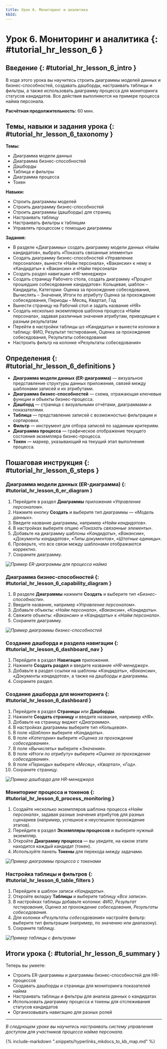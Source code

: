 ```yaml
---
title: Урок 6. Мониторинг и аналитика
kbId:
---
```


# Урок 6. Мониторинг и аналитика {: #tutorial_hr_lesson_6 }

## Введение {: #tutorial_hr_lesson_6_intro }

В ходе этого урока вы научитесь строить диаграммы моделей данных и бизнес-способностей, создавать дашборды, настраивать таблицы и фильтры, а также использовать диаграмму процесса для мониторинга статусов кандидатов. Все действия выполняются на примере процесса найма персонала.

**Расчётная продолжительность:** 60 мин.

## Темы, навыки и задания урока {: #tutorial_hr_lesson_6_taxonomy }

**Темы:**
- Диаграмма модели данных
- Диаграмма бизнес-способностей
- Дашборды
- Таблица и фильтры
- Диаграмма процесса
- Токен

**Навыки:**
- Строить диаграммы моделей
- Строить диаграмму бизнес-способностей
- Строить диаграммы (дашборды) для страниц
- Настраивать таблицу
- Настраивать фильтры к таблицам
- Управлять процессом с помощью диаграммы

**Задания:**
- В разделе «Диаграммы» создать диаграмму модели данных «Найм кандидатов», выбрать «Показать связанные элементы»
- Создать диаграмму бизнес-способностей «Управление персоналом», вынести «Найм персонала», «Вакансии» к нему и «Кандидаты» к «Вакансии» и «Найм персонала»
- Создать раздел навигации «HR-менеджер»
- Создать страницу Рабочего стола, создать диаграмму «Процент прошедших собеседование кандидатов»: Кольцевая, шаблон – Кандидаты, Категории: Оценка за прохождение собеседования, Вычислять – Значения, Итоги по атрибуту   Оценка за прохождение собеседования, Периоды – Месяц, Квартал, Год
- Вынести страницу на Рабочий стол и задать название «HR»
- Создать несколько экземпляров шаблона процесса «Найм персонала», задавая различные значения атрибутам, приводящие к разным результатам
- Перейти в настройки таблицы шз «Кандидаты» и вынести колонки в таблицу: ФИО, Результат тестирования, Оценка за прохождение собеседования, Результаты собеседования
- Настроить фильтр на колонке «Результаты собеседования»

## Определения {: #tutorial_hr_lesson_6_definitions }

- **Диаграмма модели данных (ER-диаграмма)** — визуальное представление структуры данных приложения, связей между шаблонами записей и их атрибутами.
- **Диаграмма бизнес-способностей** — схема, отражающая ключевые функции и объекты бизнес-процесса.
- **Дашборд** — страница с визуальными отчётами, диаграммами и показателями.
- **Таблица** — представление записей с возможностью фильтрации и сортировки.
- **Фильтр** — инструмент для отбора записей по заданным критериям.
- **Диаграмма процесса** — графическое отображение текущего состояния экземпляра бизнес-процесса.
- **Токен** — маркер, указывающий на текущий этап выполнения процесса.

## Пошаговая инструкция {: #tutorial_hr_lesson_6_steps }

### Диаграмма модели данных (ER-диаграмма) {: #tutorial_hr_lesson_6_er_diagram }

1. Перейдите в раздел **Диаграммы** приложения _«Управление персоналом»_.
2. Нажмите кнопку **Создать** и выберите тип диаграммы — _«Модель данных»_.
3. Введите название диаграммы, например _«Найм кандидатов»_.
4. В настройках выберите опцию _«Показать связанные элементы»_.
5. Добавьте на диаграмму шаблоны _«Кандидаты»_, _«Вакансии»_, _«Документы кандидатов»_, _«Типы документов»_, _«Штатные единицы»_.
6. Проверьте, что все связи между шаблонами отображаются корректно.
7. Сохраните диаграмму.

_![Пример ER-диаграммы для процесса найма](img/lesson_6_er_diagram.png)_

### Диаграмма бизнес-способностей {: #tutorial_hr_lesson_6_capability_diagram }

1. В разделе **Диаграммы** нажмите **Создать** и выберите тип _«Бизнес-способности»_.
2. Введите название, например _«Управление персоналом»_.
3. Добавьте объекты: _«Найм персонала»_, _«Вакансии»_, _«Кандидаты»_.
4. Свяжите объекты: _«Вакансии»_ и _«Кандидаты»_ к _«Найм персонала»_.
5. Сохраните диаграмму.

_![Пример диаграммы бизнес-способностей](img/lesson_6_capability_diagram.png)_

### Создание дашборда и раздела навигации {: #tutorial_hr_lesson_6_dashboard_nav }

1. Перейдите в раздел **Навигация** приложения.
2. Нажмите **Создать раздел** и введите название _«HR-менеджер»_.
3. Добавьте в раздел ссылки на шаблоны _«Кандидаты»_, _«Вакансии»_, _«Документы кандидатов»_, а также на дашборды и диаграммы.
4. Сохраните раздел.

### Создание дашборда для мониторинга {: #tutorial_hr_lesson_6_dashboard }

1. Перейдите в раздел **Страницы** или **Дашборды**.
2. Нажмите **Создать страницу** и введите название, например _«HR»_.
3. Добавьте на страницу виджет _«Диаграмма»_.
4. В настройках диаграммы выберите тип _«Кольцевая»_.
5. В поле _«Шаблон»_ выберите _«Кандидаты»_.
6. В поле _«Категории»_ выберите _«Оценка за прохождение собеседования»_.
7. В поле _«Вычислять»_ выберите _«Значения»_.
8. В поле _«Итоги по атрибуту»_ выберите _«Оценка за прохождение собеседования»_.
9. В поле _«Периоды»_ выберите _«Месяц»_, _«Квартал»_, _«Год»_.
10. Сохраните страницу.

_![Пример дашборда для HR-менеджера](img/lesson_6_dashboard.png)_

### Мониторинг процесса и токенов {: #tutorial_hr_lesson_6_process_monitoring }

1. Создайте несколько экземпляров шаблона процесса _«Найм персонала»_, задавая разные значения атрибутов для разных сценариев (например, успешное и неуспешное прохождение этапов).
2. Перейдите в раздел **Экземпляры процессов** и выберите нужный экземпляр.
3. Откройте **Диаграмму процесса** — вы увидите, на каком этапе находится каждый кандидат (токен).
4. Используйте панель **Токены** для перехода между задачами.

_![Пример диаграммы процесса с токенами](img/lesson_6_process_tokens.png)_

### Настройка таблицы и фильтров {: #tutorial_hr_lesson_6_table_filters }

1. Перейдите в шаблон записи _«Кандидаты»_.
2. Откройте вкладку **Таблицы** и выберите таблицу _«Все записи»_.
3. В настройках таблицы добавьте колонки: _ФИО_, _Результат тестирования_, _Оценка за прохождение собеседования_, _Результаты собеседования_.
4. Для колонки _«Результаты собеседования»_ настройте фильтр: выберите тип фильтрации (например, по значению или диапазону).
5. Сохраните таблицу.

_![Пример таблицы с фильтрами](img/lesson_6_table_filters.png)_

## Итоги урока {: #tutorial_hr_lesson_6_summary }

Теперь вы умеете:
- Строить ER-диаграммы и диаграммы бизнес-способностей для HR-процессов
- Создавать дашборды и страницы для мониторинга показателей найма
- Настраивать таблицы и фильтры для анализа данных о кандидатах
- Использовать диаграмму процесса и токены для отслеживания статусов кандидатов
- Организовывать навигацию для разных ролей

---

_В следующем уроке вы научитесь настраивать систему управления доступом для участников процесса найма персонала._

{% include-markdown ".snippets/hyperlinks_mkdocs_to_kb_map.md" %}
